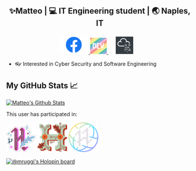 ## <p align="middle"> ✨Matteo | 💻 IT Engineering student | 🌏 Naples, IT </p>

<p float="left" align="middle">
  <a href="https://www.facebook.com/mruggi00/">
  <img src="fb.png" width="80" />
  </a>
  <a href="https://dev.to/mruggi">
  <img src="dev.png" width="45" /> 
  </a>
  <a href="https://tryhackme.com/p/Mortino">
  <img src="tryhackme.jpg" width="47.5" hspace="20" >
  </a>
</p>

- 👓 Interested in Cyber Security and Software Engineering

## My GitHub Stats 📈

<a href="https://github.com/mRuggi/github-readme-stats">
<img alt="Matteo's Github Stats" src="https://github-readme-stats-git-master-mruggi.vercel.app/api?username=mruggi&show_icons=true&count_private=true&theme=dracula&hide_border=true&title_color=30f2e5&bg_color=0D1117" />
</a>

This user has participated in:

<img src="h2020.png" width="80" alt="Hacktoberfest 2020 badge" /> <img src="h2021.png" width="80" alt="Hacktoberfest 2021 badge" /> <img src="h2022.png" width="80" alt="Hacktoberfest 2022 badge" />

[![@mruggi's Holopin board](https://holopin.io/api/user/board?user=mruggi)](https://holopin.io/@mruggi)





